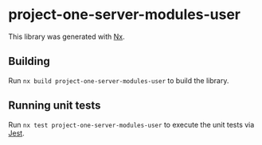 # project-one-server-modules-user

This library was generated with [Nx](https://nx.dev).

## Building

Run `nx build project-one-server-modules-user` to build the library.

## Running unit tests

Run `nx test project-one-server-modules-user` to execute the unit tests via [Jest](https://jestjs.io).
